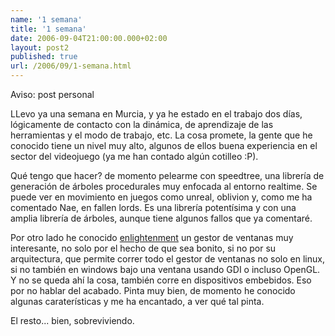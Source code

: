 ```yaml
---
name: '1 semana'
title: '1 semana'
date: 2006-09-04T21:00:00.000+02:00
layout: post2
published: true
url: /2006/09/1-semana.html
---
```


Aviso: post personal  
  
LLevo ya una semana en Murcia, y ya he estado en el trabajo dos días, lógicamente de contacto con la dinámica, de aprendizaje de las herramientas y el modo de trabajo, etc. La cosa promete, la gente que he conocido tiene un nivel muy alto, algunos de ellos buena experiencia en el sector del videojuego (ya me han contado algún cotilleo :P).  
  
Qué tengo que hacer? de momento pelearme con speedtree, una librería de generación de árboles procedurales muy enfocada al entorno realtime. Se puede ver en movimiento en juegos como unreal, oblivion y, como me ha comentado Nae, en fallen lords. Es una librería potentísima y con una amplia librería de árboles, aunque tiene algunos fallos que ya comentaré.  
  
Por otro lado he conocido [enlightenment](http://www.enlightenment.org/) un gestor de ventanas muy interesante, no solo por el hecho de que sea bonito, si no por su arquitectura, que permite correr todo el gestor de ventanas no solo en linux, si no también en windows bajo una ventana usando GDI o incluso OpenGL. Y no se queda ahí la cosa, también corre en dispositivos embebidos. Eso por no hablar del acabado. Pinta muy bien, de momento he conocido algunas caraterísticas y me ha encantado, a ver qué tal pinta.  
  
El resto... bien, sobreviviendo.